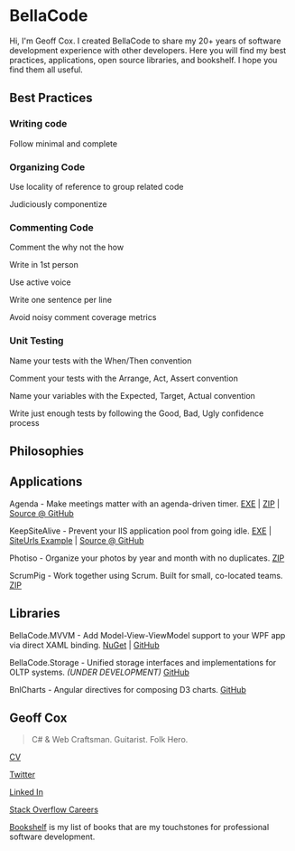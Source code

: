 <link href="//maxcdn.bootstrapcdn.com/font-awesome/4.7.0/css/font-awesome.min.css" rel="stylesheet">

# **BellaCode**

Hi, I'm Geoff Cox.  I created BellaCode to share my 20+ years of software development experience with other developers. Here you will find my best practices,  applications, open source libraries, and bookshelf.  I hope you find them all useful.

## <i class="fa fa-paper-plane"></i> Best Practices

### Writing code

Follow minimal and complete

### Organizing Code

Use locality of reference to group related code

Judiciously componentize

### Commenting Code

Comment the why not the how

Write in 1st person

Use active voice

Write one sentence per line

Avoid noisy comment coverage metrics

### Unit Testing

Name your tests with the When/Then convention

Comment your tests with the Arrange, Act, Assert convention

Name your variables with the Expected, Target, Actual convention

Write just enough tests by following the Good, Bad, Ugly confidence process

## <i class="fa fa-superpowers"></i> Philosophies

## <i class="fa fa-rocket"></i> Applications

Agenda - Make meetings matter with an agenda-driven timer. 
[EXE](https://github.com/BellaCode/Agenda/blob/master/latest/BellaCodeAgenda.exe?raw=true)
 | [ZIP](https://github.com/BellaCode/Agenda/blob/master/latest/BellaCodeAgenda.zip?raw=true)
 | [Source @ GitHub](https://github.com/BellaCode/Agenda)

KeepSiteAlive - Prevent your IIS application pool from going idle. 
[EXE](https://github.com/BellaCode/KeepSiteAlive/blob/master/Built/BellaCodeKeepSiteAlive.exe?raw=true)
 | [SiteUrls Example](https://github.com/BellaCode/KeepSiteAlive/raw/master/Built/SiteUrls.txt)
 | [Source @ GitHub](https://github.com/BellaCode/KeepSiteAlive)


Photiso - Organize your photos by year and month with no duplicates. 
[ZIP](http://bellacode.com/Downloads/Photiso.zip)

ScrumPig - Work together using Scrum. Built for small, co-located teams. 
[ZIP](http://bellacode.com/Downloads/ScrumPig3.zip)

## <i class="fa fa-code"></i> Libraries

BellaCode.MVVM - Add Model-View-ViewModel support to your WPF app via direct XAML binding.
[NuGet](http://www.nuget.org/packages/BellaCode.Mvvm/)
 | [GitHub](https://github.com/BellaCode/MVVM)

BellaCode.Storage - Unified storage interfaces and implementations for OLTP systems. *(UNDER DEVELOPMENT)*
[GitHub](https://github.com/BellaCode/Storage)

BnlCharts -  Angular directives for composing D3 charts.
[GitHub](https://github.com/BellaCode/BnLCharts)


## <i class="fa fa-coffee"></i> Geoff Cox

> C# & Web Craftsman. Guitarist. Folk Hero.

[CV](CV.md)

[Twitter](https://twitter.com/geoffcoxlive)

[Linked In](http://www.linkedin.com/in/geoffcoxlive/)

[Stack Overflow Careers](http://careers.stackoverflow.com/geoffcox)

[Bookshelf](Bookshelf.md) is my list of books that are my touchstones for professional software development.